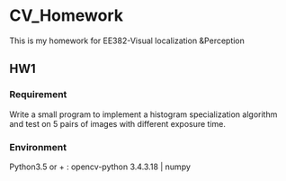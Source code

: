 # CV_Homework

  This is my homework for EE382-Visual localization &Perception

## HW1

### Requirement

Write a small program to implement a histogram specialization algorithm and test on 5 pairs of images with different exposure time.

### Environment

Python3.5 or + : opencv-python 3.4.3.18 | numpy

